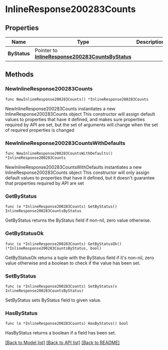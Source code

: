 # InlineResponse200283Counts

## Properties

Name | Type | Description | Notes
------------ | ------------- | ------------- | -------------
**ByStatus** | Pointer to [**InlineResponse200283CountsByStatus**](InlineResponse200283CountsByStatus.md) |  | [optional] 

## Methods

### NewInlineResponse200283Counts

`func NewInlineResponse200283Counts() *InlineResponse200283Counts`

NewInlineResponse200283Counts instantiates a new InlineResponse200283Counts object
This constructor will assign default values to properties that have it defined,
and makes sure properties required by API are set, but the set of arguments
will change when the set of required properties is changed

### NewInlineResponse200283CountsWithDefaults

`func NewInlineResponse200283CountsWithDefaults() *InlineResponse200283Counts`

NewInlineResponse200283CountsWithDefaults instantiates a new InlineResponse200283Counts object
This constructor will only assign default values to properties that have it defined,
but it doesn't guarantee that properties required by API are set

### GetByStatus

`func (o *InlineResponse200283Counts) GetByStatus() InlineResponse200283CountsByStatus`

GetByStatus returns the ByStatus field if non-nil, zero value otherwise.

### GetByStatusOk

`func (o *InlineResponse200283Counts) GetByStatusOk() (*InlineResponse200283CountsByStatus, bool)`

GetByStatusOk returns a tuple with the ByStatus field if it's non-nil, zero value otherwise
and a boolean to check if the value has been set.

### SetByStatus

`func (o *InlineResponse200283Counts) SetByStatus(v InlineResponse200283CountsByStatus)`

SetByStatus sets ByStatus field to given value.

### HasByStatus

`func (o *InlineResponse200283Counts) HasByStatus() bool`

HasByStatus returns a boolean if a field has been set.


[[Back to Model list]](../README.md#documentation-for-models) [[Back to API list]](../README.md#documentation-for-api-endpoints) [[Back to README]](../README.md)


